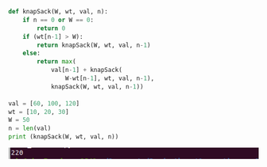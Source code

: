 ```python
def knapSack(W, wt, val, n):
	if n == 0 or W == 0:
		return 0
	if (wt[n-1] > W):
		return knapSack(W, wt, val, n-1)
	else:
		return max(
			val[n-1] + knapSack(
				W-wt[n-1], wt, val, n-1),
			knapSack(W, wt, val, n-1))

val = [60, 100, 120]
wt = [10, 20, 30]
W = 50
n = len(val)
print (knapSack(W, wt, val, n))
```

![](https://github.com/VartikaChaudhary/Python-Data-Structure-Codes/blob/main/KP.png)

